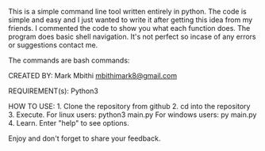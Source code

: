 This is a simple command line tool written entirely in python.
The code is simple and easy and I just wanted to write it after getting this idea from my friends.
I commented the code to show you what each function does.
The program does basic shell navigation.
It's not perfect so incase of any errors or suggestions contact me.

The commands are bash commands:


CREATED BY:
    Mark Mbithi
    mbithimark8@gmail.com

REQUIREMENT(s):
    Python3

HOW TO USE:
    1. Clone the repository from github
    2. cd into the repository
    3. Execute.
        For linux users:
            python3 main.py
        For windows users:
            py main.py
    4. Learn.
        Enter "help" to see options.

Enjoy and don't forget to share your feedback.
